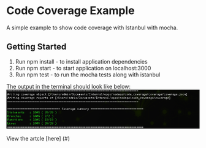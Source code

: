 # Code Coverage Example
A simple example to show code coverage with Istanbul with mocha.


## Getting Started
1. Run npm install -  to install application dependencies
2. Run npm start   - to start application on localhost:3000
3. Run npm test    - to run the mocha tests along with istanbul

The output in the terminal should look like below:
![Code Coverage](https://github.com/RomarioRaffington/nodeqa_examples/blob/master/code_coverage/img/code-coverage.png)

View the artcle [here] (#)

